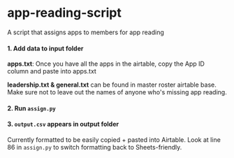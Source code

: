 # app-reading-script
A script that assigns apps to members for app reading

#### 1. Add data to input folder
**apps.txt**: Once you have all the apps in the airtable, copy the App ID column and paste into apps.txt

**leadership.txt & general.txt** can be found in master roster airtable base. Make sure not to leave out the names of anyone who's missing app reading.
      
#### 2. Run `assign.py`
#### 3. `output.csv` appears in output folder
Currently formatted to be easily copied + pasted into Airtable. Look at line 86 in `assign.py` to switch formatting back to Sheets-friendly.
